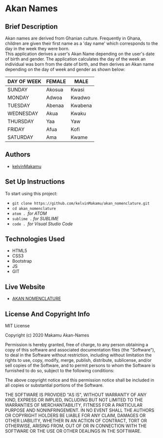 # Akan Names
## Brief Description
Akan names are derived from Ghanian culture. Frequently in Ghana, children are given their first name as a 'day name' which corresponds to the day in the week they were born.  
This application derives a user's Akan Name depending on the user's date of birth and gender.   The application calculates the day of the week an individual was born from the date of birth, and then derives an Akan name depending on the day of week and gender as shown below:

DAY OF WEEK | FEMALE   | MALE
------------| ---------| -------
SUNDAY      | Akosua   | Kwasi
MONDAY      | Adwoa    | Kwadwo
TUESDAY     | Abenaa   | Kwabena
WEDNESDAY   | Akua     | Kwaku
THURSDAY    | Yaa      | Yaw
FRIDAY      | Afua     | Kofi
SATURDAY    | Ama      | Kwame

## Authors
* [kelvinMakamu](https://github.com/kelvinMakamu)
## Set Up Instructions
To start using this project:
* `git clone https://github.com/kelvinMakamu/akan_nomenclature.git`
* `cd akan_nomenclature`
* `atom . `*for ATOM*
* `sublime .` *for SUBLIME*
* `code . `*for Visual Studio Code*
## Technologies Used
* HTML5
* CSS3
* Bootstrap
* JS
* GIT
## Live Website
* [AKAN NOMENCLATURE](https://kelvinmakamu.github.io/akan_nomenclature/)
## License And Copyright Info
MIT License

Copyright (c) 2020 Makamu Akan-Names

Permission is hereby granted, free of charge, to any person obtaining a copy of this software and associated documentation files (the "Software"), to deal in the Software without restriction, including without limitation the rights to use, copy, modify, merge, publish, distribute, sublicense, and/or sell copies of the Software, and to permit persons to whom the Software is furnished to do so, subject to the following conditions:

The above copyright notice and this permission notice shall be included in all copies or substantial portions of the Software.

THE SOFTWARE IS PROVIDED "AS IS", WITHOUT WARRANTY OF ANY KIND, EXPRESS OR IMPLIED, INCLUDING BUT NOT LIMITED TO THE WARRANTIES OF MERCHANTABILITY, FITNESS FOR A PARTICULAR PURPOSE AND NONINFRINGEMENT. IN NO EVENT SHALL THE AUTHORS OR COPYRIGHT HOLDERS BE LIABLE FOR ANY CLAIM, DAMAGES OR OTHER LIABILITY, WHETHER IN AN ACTION OF CONTRACT, TORT OR OTHERWISE, ARISING FROM, OUT OF OR IN CONNECTION WITH THE SOFTWARE OR THE USE OR OTHER DEALINGS IN THE SOFTWARE.